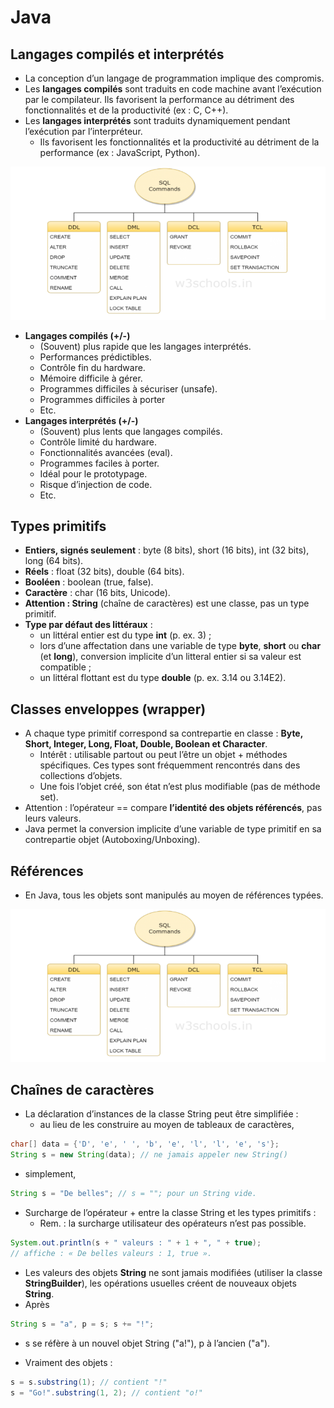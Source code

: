 # Java

## Langages compilés et interprétés
- La conception d’un langage de programmation implique des compromis.
- Les **langages compilés** sont traduits en code machine avant l’exécution par le  compilateur. 
   Ils favorisent la performance au détriment des fonctionnalités et de la productivité (ex : C, C++).
- Les **langages interprétés** sont traduits dynamiquement pendant l’exécution par l’interpréteur. 
  - Ils favorisent les fonctionnalités et la productivité au détriment de la performance (ex : JavaScript, Python).
  
<img src="/BDR/images/SQLLanguage.PNG" width="700"/>

- **Langages compilés (+/-)**
  - (Souvent) plus rapide que les langages interprétés.
  - Performances prédictibles.
  - Contrôle fin du hardware.
  - Mémoire difficile à gérer.
  - Programmes difficiles à sécuriser (unsafe).
  - Programmes difficiles à porter
  - Etc.
- **Langages interprétés (+/-)**
  - (Souvent) plus lents que langages compilés.
  - Contrôle limité du hardware.
  - Fonctionnalités avancées (eval).
  - Programmes faciles à porter.
  - Idéal pour le prototypage.
  - Risque d’injection de code.
  - Etc.
 

## Types primitifs
- **Entiers, signés seulement** : byte (8 bits), short (16 bits), int (32 bits), long (64 bits).
- **Réels** : float (32 bits), double (64 bits).
- **Booléen** : boolean (true, false).
- **Caractère** : char (16 bits, Unicode).
- **Attention : String** (chaîne de caractères) est une classe, pas un type primitif.
- **Type par défaut des littéraux** :
  - un littéral entier est du type **int** (p. ex. 3) ;
  - lors d’une affectation dans une variable de type **byte**, **short** ou **char** (et **long**), conversion implicite d’un litteral entier si sa valeur est compatible ;
  - un littéral flottant est du type **double** (p. ex. 3.14 ou 3.14E2).

## Classes enveloppes (wrapper)
- A chaque type primitif correspond sa contrepartie en classe : **Byte, Short, Integer, Long, Float, Double, Boolean et Character**. 
  - Intérêt : utilisable partout ou peut l’être un objet + méthodes spécifiques. Ces types sont fréquemment rencontrés dans des collections d’objets.
  - Une fois l’objet créé, son état n’est plus modifiable (pas de méthode set). 
- Attention : l’opérateur == compare **l’identité des objets référencés**, pas leurs valeurs.
- Java permet la conversion implicite d’une variable de type primitif en sa contrepartie objet (Autoboxing/Unboxing).

## Références
- En Java, tous les objets sont manipulés au moyen de références typées.

<img src="/BDR/images/SQLLanguage.PNG" width="700"/>

## Chaînes de caractères
- La déclaration d’instances de la classe String peut être simplifiée :
  - au lieu de les construire au moyen de tableaux de caractères,
```Java
char[] data = {'D', 'e', ' ', 'b', 'e', 'l', 'l', 'e', 's'};
String s = new String(data); // ne jamais appeler new String() 
```

  - simplement,
```Java
String s = "De belles"; // s = ""; pour un String vide.
```

- Surcharge de l’opérateur + entre la classe String et les types primitifs :
  - Rem. : la surcharge utilisateur des opérateurs n’est pas possible.
```Java
System.out.println(s + " valeurs : " + 1 + ", " + true);
// affiche : « De belles valeurs : 1, true ».
```

- Les valeurs des objets **String** ne sont jamais modifiées (utiliser la classe **StringBuilder**), les opérations usuelles créent de nouveaux objets **String**.
- Après
```Java
String s = "a", p = s; s += "!";
```
- s se réfère à un nouvel objet String ("a!"), p à l’ancien ("a").

- Vraiment des objets :
```Java
s = s.substring(1); // contient "!"
s = "Go!".substring(1, 2); // contient "o!"
```







  
